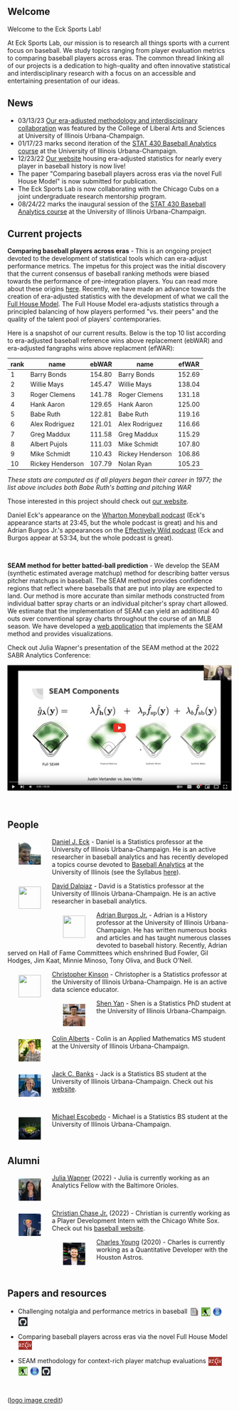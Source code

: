 ## Welcome 

Welcome to the Eck Sports Lab! 

At Eck Sports Lab, our mission is to research all things sports with a current focus on baseball. We study topics ranging from player evaluation metrics to comparing baseball players across eras. The common thread linking all of our projects is a dedication to high-quality and often innovative statistical and interdisciplinary research with a focus on an accessible and entertaining presentation of our ideas. 


## News 

 - 03/13/23 [Our era-adjusted methodology and interdisciplinary collaboration](https://stat.illinois.edu/news/2023-03-13/statistics-and-story-baseballs-two-languages) was featured by the College of Liberal Arts and Sciences at University of Illinois Urbana-Champaign.
 - 01/17/23 marks second iteration of the [STAT 430 Baseball Analytics course](https://stat.illinois.edu/news/2022-12-19/new-statistics-course-takes-swing-baseball-analytics) at the University of Illinois Urbana-Champaign.
 - 12/23/22 [Our website](https://eckeraadjustment.web.illinois.edu/#rankings) housing era-adjusted statistics for nearly every player in baseball history is now live!
 - The paper "Comparing baseball players across eras via the novel Full House Model" is now submitted for publication.
 - The Eck Sports Lab is now collaborating with the Chicago Cubs on a joint undergraduate research mentorship program.
 - 08/24/22 marks the inaugural session of the [STAT 430 Baseball Analytics course](https://stat.illinois.edu/news/2022-12-19/new-statistics-course-takes-swing-baseball-analytics) at the University of Illinois Urbana-Champaign.

## Current projects 

**Comparing baseball players across eras** - This is an ongoing project devoted to the development of statistical tools which can era-adjust performance metrics. The impetus for this project was the initial discovery that the current consensus of baseball ranking methods were biased towards the performance of pre-integration players. You can read more about these origins [here](https://deck13.shinyapps.io/challenging_baseball_nostalgia/?_ga=2.63424943.1066016428.1662040173-852280612.1656705949). Recently, we have made an advance towards the creation of era-adjusted statistics with the development of what we call the [Full House Model](https://arxiv.org/abs/2207.11332). The Full House Model era-adjusts statistics through a principled balancing of how players performed "vs. their peers" and the quality of the talent pool of players' contemporaries.

Here is a snapshot of our current results. Below is the top 10 list according to era-adjusted baseball reference wins above replacement (ebWAR) and era-adjusted fangraphs wins above replacment (efWAR):

rank | name | ebWAR | name | efWAR
| -- | ------- | ---- | ------ | ---- |
1  | Barry Bonds      | 154.80 | Barry Bonds      | 152.69
2  | Willie Mays      | 145.47 | Willie Mays      | 138.04
3  | Roger Clemens    | 141.78 | Roger Clemens    | 131.18
4  | Hank Aaron       | 129.65 | Hank Aaron       | 125.00
5  | Babe Ruth        | 122.81 | Babe Ruth        | 119.16
6  | Alex Rodriguez   | 121.01 | Alex Rodriguez   | 116.66
7  | Greg Maddux      | 111.58 | Greg Maddux      | 115.29
8  | Albert Pujols    | 111.03 | Mike Schmidt     | 107.80
9  | Mike Schmidt     | 110.43 | Rickey Henderson | 106.86
10 | Rickey Henderson | 107.79 | Nolan Ryan       | 105.23

*These stats are computed as if all players began their career in 1977; the list above includes both Babe Ruth's batting and pitching WAR*

Those interested in this project should check out [our website](https://eckeraadjustment.web.illinois.edu/#rankings). 

Daniel Eck's appearance on the [Wharton Moneyball podcast](https://embed.acast.com/$/5b69f70c0a0eca0c20692176/11123-cfb-nfl-covid-mlb-eck-thompson) (Eck's appearance starts at 23:45, but the whole podcast is great) and his and Adrian Burgos Jr.'s appearances on the [Effectively Wild podcast](https://podcasts.apple.com/us/podcast/effectively-wild-episode-1954-los-got-physical/id545919715?i=1000593873446) (Eck and Burgos appear at 53:34, but the whole podcast is great).

<br>


**SEAM method for better batted-ball prediction** - We develop the SEAM (synthetic estimated average matchup) method for describing batter versus pitcher matchups in baseball. The SEAM method provides confidence regions that reflect where baseballs that are put into play are expected to land. Our method is more accurate than similar methods constructed from individual batter spray charts or an individual pitcher's spray chart allowed. We estimate that the implementation of SEAM can yield an additional 40 outs over conventional spray charts throughout the course of an MLB season. We have developed a [web application](https://seam.stat.illinois.edu/index.html) that implements the SEAM method and provides visualizations. 

Check out Julia Wapner's presentation of the SEAM method at the 2022 SABR Analytics Conference:

[![](images/SEAMtalk.png)](https://www.youtube.com/watch?v=I4k79lF7O1s&ab_channel=SABRvideos)

<br>

## People 

<img src="images/dje13.png" 
     width="50" 
     height="50"
     hspace="25"
     vspace="10"
     align = "left"
     /> [Daniel J. Eck](https://publish.illinois.edu/danieleck/) - Daniel is a Statistics professor at the University of Illinois Urbana-Champaign. He is an active researcher in baseball analytics and has recently developed a topics course devoted to [Baseball Analytics](https://courses.illinois.edu/schedule/2022/fall/STAT/430) at the University of Illinois (see the Syllabus [here](images/README.md)).


<img src="https://stat.illinois.edu/sites/default/files/styles/directory_profile/public/profile-photo/IMG_9137.png.jpg?itok=Exi33hhi" 
     width="50" 
     height="50"
     hspace="25"
     vspace="10"
     align = "left"
     />[David Dalpiaz](https://daviddalpiaz.org/) - David is a Statistics professor at the University of Illinois Urbana-Champaign. He is an active researcher in baseball analytics.


<img src="https://history.illinois.edu/sites/default/files/styles/directory_profile/public/profile-photos/burgosjr.png.jpg?itok=_i1SiQt0" 
     width="50" 
     height="50"
     hspace="25"
     vspace="10"
     align = "left"
     /> [Adrian Burgos Jr.](https://history.illinois.edu/directory/profile/burgosjr) - Adrian is a History professor at the University of Illinois Urbana-Champaign.  He has written numerous books and articles and has taught numerous classes devoted to baseball history. Recently, Adrian served on Hall of Fame Committees which enshrined Bud Fowler, Gil Hodges, Jim Kaat, Minnie Minoso, Tony Oliva, and Buck O’Neil.

<img src="https://stat.illinois.edu/sites/default/files/styles/directory_profile/public/profile-photos/kinson2.png.jpg?itok=Hrw19h36" 
     width="50" 
     height="50"
     hspace="25"
     vspace="10"
     align = "left"
     />[Christopher Kinson](https://chriskinson.com/) - Christopher is a Statistics professor at the University of Illinois Urbana-Champaign. He is an active data science educator.


<img src="images/shenyan.jpg" 
     width="50" 
     height="50"
     hspace="25"
     vspace="10"
     align = "left"
     />[Shen Yan](https://www.linkedin.com/in/shen-yan-87a09812b/) - Shen is a Statistics PhD student at the University of Illinois Urbana-Champaign.

<br>

<img src="images/colin_alberts.jpg" 
     width="50" 
     height="50"
     hspace="25"
     vspace="10"
     align = "left"
     />[Colin Alberts](https://www.linkedin.com/in/colin-alberts/) - Colin is an Applied Mathematics MS student at the University of Illinois Urbana-Champaign.

<br>

<img src="images/jack_banks.jpg" 
     width="50" 
     height="50"
     hspace="25"
     vspace="10"
     align = "left"
     />[Jack C. Banks](https://www.linkedin.com/in/jack-banks2/) - Jack is a Statistics BS student at the University of Illinois Urbana-Champaign. Check out his [website](http://jackbanks.web.illinois.edu/).

<br>

<img src="images/fieldOdreams.png" 
     width="50" 
     height="50"
     hspace="25"
     vspace="10"
     align = "left"
     />[Michael Escobedo](https://www.linkedin.com/in/michael-escobedo-76b452209/) - Michael is a Statistics BS student at the University of Illinois Urbana-Champaign. 


<br>

## Alumni 

<img src="images/julia_wapner.jpg" 
     width="50" 
     height="50"
     hspace="25"
     vspace="10"
     align = "left"
     />[Julia Wapner](https://www.linkedin.com/in/julia-wapner-72b418199/) (2022) - Julia is currently working as an Analytics Fellow with the Baltimore Orioles.

<br>

<img src="images/christian_chase.jpg" 
     width="50" 
     height="50"
     hspace="25"
     vspace="10"
     align = "left"
     />[Christian Chase Jr.](https://www.linkedin.com/in/christian-chase/) (2022) - Christian is currently working as a Player Development Intern with the Chicago White Sox. Check out his [baseball website](https://chasechristian7.wixsite.com/christiansbaseballwo).


<img src="images/charles_young.jpg" 
     width="50" 
     height="50"
     hspace="25"
     vspace="10"
     align = "left"
     />[Charles Young](https://www.linkedin.com/in/charles-young-2aa709136/) (2020) - Charles is currently working as a Quantitative Developer with the Houston Astros.

<br>

## Papers and resources 

 - Challenging notalgia and performance metrics in baseball [<img src="images/article.png" 
     width="20" 
     height="20"
     hspace="1"
     vspace="1"
     align = "center"
     />](https://www.tandfonline.com/doi/full/10.1080/09332480.2020.1726114) 
[<img src="images/FanGraphs.png" 
     width="20" 
     height="20"
     hspace="1"
     vspace="1"
     align = "center"
     />](https://community.fangraphs.com/challenging-war-and-other-statistics-as-era-adjustment-tools/) 
[<img src="images/R.png" 
     width="20" 
     height="20"
     hspace="1"
     vspace="1"
     align = "center"
     />](https://deck13.shinyapps.io/challenging_baseball_nostalgia/) 
[<img src="images/GitHub.png" 
     width="20" 
     height="20"
     hspace="1"
     vspace="1"
     align = "center"
     />](https://github.com/ecklab/challenging_nostalgia) 
     

 - Comparing baseball players across eras via the novel Full House Model [<img src="images/ArXiv.png" 
     width="30" 
     height="20"
     hspace="1"
     vspace="1"
     align = "center"
     />](https://arxiv.org/abs/2207.11332) 

 - SEAM methodology for context-rich player matchup evaluations [<img src="images/ArXiv.png" 
     width="30" 
     height="20"
     hspace="1"
     vspace="1"
     align = "center"
     />](https://arxiv.org/abs/2005.07742) 
[<img src="images/FanGraphs.png" 
     width="20" 
     height="20"
     hspace="1"
     vspace="1"
     align = "center"
     />](https://community.fangraphs.com/seam-methodology-for-player-matchup-evaluations/) 
[<img src="images/R.png" 
     width="20" 
     height="20"
     hspace="1"
     vspace="1"
     align = "center"
     />](https://seam.stat.illinois.edu/index.html) 
[<img src="images/GitHub.png" 
     width="20" 
     height="20"
     hspace="1"
     vspace="1"
     align = "center"
     />](https://github.com/ecklab/seam/) 

<br>

([logo image credit](https://tvline.com/2022/08/12/tv-ratings-field-of-dreams-game-mlb/))


